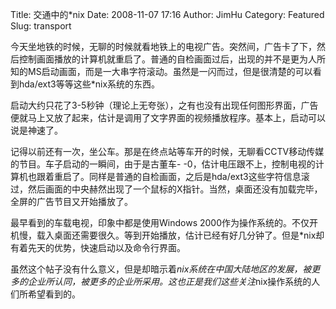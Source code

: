 Title: 交通中的*nix
Date: 2008-11-07 17:16
Author: JimHu
Category: Featured
Slug: transport

今天坐地铁的时候，无聊的时候就看地铁上的电视广告。突然间，广告卡了下，然后控制画面播放的计算机就重启了。普通的自检画面过后，出现的并不是更为人所知的MS启动画面，而是一大串字符滚动。虽然是一闪而过，但是很清楚的可以看到hda/ext3等等这些*nix系统的东西。  
  

启动大约只花了3-5秒钟（理论上无夸张），之有也没有出现任何图形界面，广告便就马上又放了起来，估计是调用了文字界面的视频播放程序。基本上，启动可以说是神速了。

记得以前还有一次，坐公车。那是在终点站等车开的时候，无聊看CCTV移动传媒的节目。车子启动的一瞬间，由于是古董车- -0，估计电压跟不上，控制电视的计算机也跟着重启了。同样是普通的自检画面，之后是hda/ext3这些字符信息滚过，然后画面的中央赫然出现了一个鼠标的X指针。当然，桌面还没有加载完毕，全屏的广告节目又开始播放了。

最早看到的车载电视，印象中都是使用Windows
2000作为操作系统的。不仅开机慢，载入桌面还需要很久。等到开始播放，估计已经有好几分钟了。但是*nix却有着先天的优势，快速启动以及命令行界面。

虽然这个帖子没有什么意义，但是却暗示着*nix系统在中国大陆地区的发展，被更多的企业所认同，被更多的企业所采用。这也正是我们这些关注*nix操作系统的人们所希望看到的。
